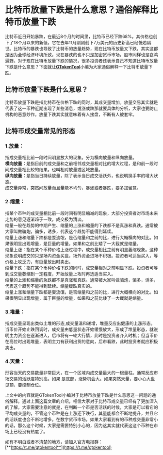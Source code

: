 # 比特币放量下跌是什么意思？通俗解释比特币放量下跌

&#x20;       比特币近日开始暴跌，在最近8个月的时间里，比特币已经下跌68%，其价格也创下了18个月以来的新低，它在去年11月刚刚创下7万美元的历史新高已经恍若隔世。比特币的暴跌也导致了比特币的放量趋势，现在比特币放量又下跌，其实这都是因为全球经济环境所致，现在暴跌的也不只是加密货币市场，股市同样也是哀鸿遍野。对于现在比特币放量下跌的情况，很多投资者还表示自己不知道比特币放量下跌是什么意思？下面就让[**GTokenTool**](https://docs.gtokentool.com)小编为大家通俗解释一下比特币放量下跌。

## 比特币放量下跌是什么意思？

&#x20;       比特币放量下跌是指比特币在价格下跌的同时，其成交量增加。放量交易其实就是代表了这一币种近期出现了某些消息，或涨或跌那就要具体的分析，大家也要防止机构的恶意炒作。放量下跌其实就意味着有人接盘，不断有人被套牢。

## 比特币成交量常见的形态

### 1.放量：

指成交量相比前一段时间明显放大的现象。分为横向放量和纵向放量。\
**横向放量：**&#x662F;指目前的成交量和之前相邻成交量相对比的增大过程，是和前一段时间成交量相比较的结果。也叫相对放量或区域放量。\
**纵向放量：**&#x662F;指当日持续放量，除了表示当日成交活跃外，也说明换手率的增大状态。\
成交量异常，突然间放量而且量能不均匀，暴涨或者暴跌，要多加留意。

### 2.缩量：

&#x20;        指某个币种的成交量相比前一段时间有明显缩减的现象，大部分投资者对市场未来走势的意见逐渐趋于一致，成交极为清淡。\
&#x20;       缩量一般在趋势的中期产生、缩量的上涨和缩量的下跌都不是真涨和真跌。通常被大家叫做骗炮，骗多，诱多，代表这个趋势不能得到延续。\
&#x20;       缩量上涨和缩量下跌都是耍流氓，是否缩量和之前的比，进行大概横向的对比。如果很明显出现增量，是巨量的增量，如果和之前比矮了一大截就是缩量。\
&#x20;       缩量上涨：指在某个币种价格上涨过程中，成交量相比之前有明显萎缩现象。这种现象说明成交的只是场内资金买盘，场外资金进场不积极。投资者可适当买入，等价格上攻乏力，有巨量放出时卖出。\
&#x20;       缩量下跌：指在某个币种价格下跌的同时，成交量相对之前明显下跌。投资者可等到成交量萎缩到一定程度，开始放量上攻时再选适当买入。\
&#x20;       缩量的上涨和缩量的急跌都不是真涨和真跌。通常被大家叫做骗炮，骗多，诱多，代表这个趋势不能得到延续。缩量缓跌真实的。\
&#x20;       缩量上涨和缩量下跌都是耍流氓，是否缩量和之前的比，进行大概横向的对比。如果很明显出现增量，属于巨量的增量，如果和之前比矮了一大截就是缩量。

### 3.堆量：

&#x20;      指成交量呈现出类似土堆的形态,成交量温和递增，堆量反应出健康的上涨形态。当币价开始止跌回调时，成交量由低量状态开始缓慢放大，形成了堆量形态，就说明主力资金在逐渐进入，后市将有一轮大行情，此时是投资者介入时机；但当币价在高位时出现堆量，表明主力有获利出货的意向，后市看跌，此时投资者就应积极卖出。

### 4.天量：

&#x20;      形容当天的交易数量非常巨大，在一个区域内成交量最大的一根量柱。通常反应市场交易的活跃度特别高。如果是底部，涨势机会大。如果突然天量，要小心大盘见顶，要控制仓位。

&#x20;       上文中的内容就是GTokenTool小编对于比特币放量下跌是什么意思这一问题的通俗解释。通过上面这篇文章的介绍，相信大家对于比特币成交量已经有了更加深入的了解，大家需要注意的就是，在判断一个币是否活跃的时候，大家是可以看它的平均成交量的，不管这个币种是在上涨还下跌行，其量能都会不断地提升，并且它的活跃度也会不断地增多。在数字货币市场，如果大家看到有的币种成交量非常小的话，那么这个时候，大家是需要特别小心的，因为这其实就代表这这个币种在市场上已经没有热度了。

如有不明白或者不清楚的地方，请加入官方电报群：[**https://t.me/gtokentool**](https://t.me/gtokentool)
